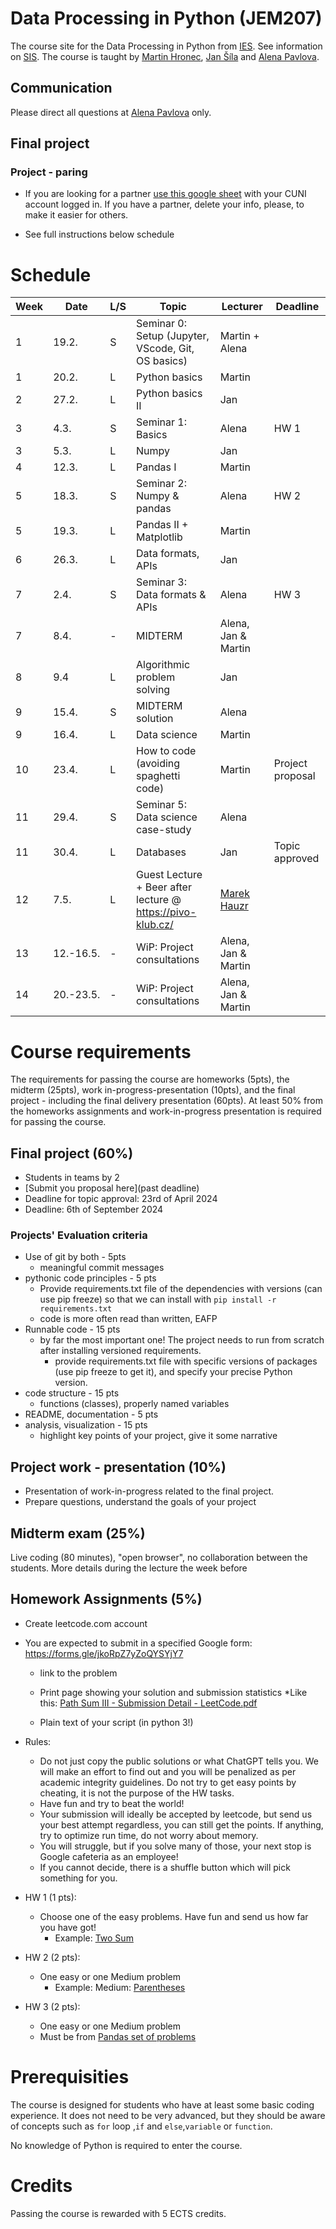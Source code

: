 # Data Processing in Python (JEM207)

The course site for the Data Processing in Python from [IES](http://ies.fsv.cuni.cz/). See information on [SIS](https://is.cuni.cz/studium/predmety/index.php?do=predmet&kod=JEM207). The course is taught by [Martin Hronec](mailto:martin.hronec@fsv.cuni.cz), [Jan Šíla](mailto:jan.sila@fsv.cuni.cz) and 
[Alena Pavlova](mailto:alena.pavlova@fsv.cuni.cz).

<!--
* You are free to drop the course at any time until 08/10. If you decide to do so after this date, please get in touch with [Alena Pavlova](mailto:alena.pavlova@fsv.cuni.cz). However, please be aware that after 10/11, discontinuation will no longer be an option.
-->

## Communication
Please direct all questions at [Alena Pavlova](mailto:alena.pavlova@fsv.cuni.cz) only. 

<!--
## Midterm - April 8

* Here are [midterm instructions](https://drive.google.com/file/d/1K1VC0iJbSKGQvcF_9nPOFFrhbpK_l00f/view?usp=sharing). 
* Read the instructions carefully.
* Prepare your repo in advance, make sure you know how to commit your solution! Submissions are **only** accepted through the Google form, no other forms (i.e. emails) are allowed!


* Make sure you **committed** your code. Upload link to your solution [to the form here.](https://forms.gle/wMjSWZQtuWKy3nv47)
* You will find marks in SIS under your name, hopefully within a week. 
-->


## Final project
<!-- * [Submit you proposal here](https://forms.gle/w7Ct7nCr5P5JM3Uz8) -->
### Project - paring
* If you are looking for a partner [use this google sheet](https://docs.google.com/spreadsheets/d/1edVcoztzwrkDS2uqdw_t45c4bt5AX_2IthaPTEG-D78/edit#gid=0) with your CUNI account logged in. If you have a partner, delete your info, please, to make it easier for others.

* See full instructions below schedule 



<!--
## FAQ - pre semester

* If you are on **waiting list** there is *nothing* we can do to enroll you. We managed to master somehow `python`, but SIS is something else. We follow the rules. Students usully drop from the course during the first week of the semester so **there is a good chance** you will be able to register.

* The course is held **in-person** and there is by default **no online** option.

* If you are junior to last BSc year/ MSc level, please consider your coding skills. If you just started coding (R or anything else), please consider signing up later on. We will still be here (hopefully) next semester as well.

* If you decide to *drop out after the 2-week grace period*, note that if you submit homework, you will be awarded "F" mark following the university guidelines. Please, do consider this as well with regards to staying in the course. There might be others waiting for the spot.
-->


# Schedule

| Week | Date | L/S | Topic | Lecturer | Deadline |
| --- | --- | --- | --- | --- | --- |
| 1 | 19.2. | S | Seminar 0: Setup (Jupyter, VScode, Git, OS basics) | Martin + Alena |  |
| 1 | 20.2. | L | Python basics | Martin |  |
| 2 | 27.2. | L | Python basics II | Jan |  |
| 3 | 4.3. | S | Seminar 1: Basics | Alena | HW 1 |
| 3 | 5.3. | L | Numpy | Jan |  |
| 4 | 12.3. | L | Pandas I | Martin |  |
| 5 | 18.3. | S | Seminar 2: Numpy & pandas | Alena | HW 2 |
| 5 | 19.3. | L | Pandas II + Matplotlib | Martin |  |
| 6 | 26.3. | L | Data formats, APIs | Jan |  |
| 7 | 2.4. | S | Seminar 3: Data formats & APIs | Alena | HW 3 |
| 7 | 8.4. | - | MIDTERM | Alena, Jan & Martin |  |
| 8 | 9.4 | L | Algorithmic problem solving  | Jan |  |
| 9 | 15.4. | S | MIDTERM solution | Alena |  |
| 9 | 16.4. | L | Data science | Martin |  |
| 10 | 23.4. | L | How to code (avoiding spaghetti code) | Martin | Project proposal |
| 11 | 29.4. | S | Seminar 5: Data science case-study | Alena |  |
| 11 | 30.4. | L | Databases | Jan | Topic approved |
| 12 | 7.5. | L | Guest Lecture + Beer after lecture @ https://pivo-klub.cz/ | [Marek Hauzr](https://cz.linkedin.com/in/marek-hauzr-8016077b) |  |
| 13 | 12.-16.5. | - | WiP: Project consultations | Alena, Jan & Martin |  |
| 14 | 20.-23.5. | - | WiP: Project consultations | Alena, Jan & Martin |  |


# Course requirements
The requirements for passing the course are homeworks (5pts), the midterm (25pts), work in-progress-presentation (10pts), and the final project - including the final delivery presentation (60pts).
At least 50% from the homeworks assignments and work-in-progress presentation is required for passing the course.

## Final project (60%)
* Students in teams by 2
* [Submit you proposal here](past deadline)
* Deadline for topic approval: 23rd of April 2024
* Deadline: 6th of September 2024

### Projects' Evaluation criteria
* Use of git by both - 5pts
    * meaningful commit messages
* pythonic code principles - 5 pts
    * Provide requirements.txt file of the dependencies with versions (can use pip freeze) so that we can install with `pip install -r requirements.txt`    
    * code is more often read than written, EAFP
* Runnable code - 15 pts
    * by far the most important one! The project needs to run from scratch after installing versioned requirements.
        * provide requirements.txt file with specific versions of packages (use pip freeze to get it), and specify your precise Python version. 
* code structure - 15 pts
    * functions (classes), properly named variables
* README, documentation - 5 pts
* analysis, visualization - 15 pts
    * highlight key points of your project, give it some narrative

## Project work - presentation (10%)
* Presentation of work-in-progress related to the final project.
* Prepare questions, understand the goals of your project

## Midterm exam (25%)
Live coding (80 minutes), "open browser", no collaboration between the students. More details during the lecture the week before

## Homework Assignments (5%)

* Create leetcode.com account
* You are expected to submit in a specified Google form: https://forms.gle/jkoRpZ7yZoQYSYjY7
    * link to the problem
    * Print page showing your solution and submission statistics 
        *Like this: [Path Sum III - Submission Detail - LeetCode.pdf](https://github.com/vitekzkytek/PythonDataIES/files/12743340/Path.Sum.III.-.Submission.Detail.-.LeetCode.pdf)


    * Plain text of your script (in python 3!)
* Rules:
    * Do not just copy the public solutions or what ChatGPT tells you. We will make an effort to find out and you will be penalized as per academic integrity guidelines. Do not try to get easy points by cheating, it is not the purpose of the HW tasks.
    * Have fun and try to beat the world!
    * Your submission will ideally be accepted by leetcode, but send us your best attempt regardless, you can still get the points. If anything, try to optimize run time, do not worry about memory.
    * You will struggle, but if you solve many of those, your next stop is Google cafeteria as an employee!
    * If you cannot decide, there is a shuffle button which will pick something for you.

* HW 1 (1 pts):
    * Choose one of the easy problems. Have fun and send us how far you have got!
        * Example: [Two Sum](https://leetcode.com/problems/two-sum/)
* HW 2 (2 pts):
    * One easy or one Medium problem
        * Example: Medium: [Parentheses](https://leetcode.com/problems/generate-parentheses/)
* HW 3 (2 pts):
    * One easy or one Medium problem
    * Must be from [Pandas set of problems](https://leetcode.com/problemset/pandas/)


# Prerequisities

The course is designed for students who have at least some basic coding experience. It does not need to be very advanced, but they should be aware of concepts such as ` for ` loop ,`if` and `else`,`variable` or `function`.

No knowledge of Python is required to enter the course.

# Credits
Passing the course is rewarded with 5 ECTS credits.

